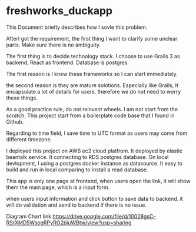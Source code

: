 # freshworks_duckapp
This Document briefly describes how I sovle this problem.

AfterI got the requirement, the first thing  I want to clarify some unclear parts.  Make sure there is no ambiguity. 

The first thing is to decide technology stack. I choose to use Grails 3 as backend, React as frontend. Database is postgres.

The first reason is I knew these frameworks so I can start immediately.

the second reason is they are mature solotions.  Especially like Grails, It encapsulate a lot of details for users. therefore we do not need to worry these things. 

As a good practice rule, do not reinvent wheels. I am not start from the scratch. This project start from a boilerplate code base that I found in Github.

Regarding to time field, I save time to UTC format as users may come from different timezone.

I deployed this project on AWS ec2 cloud platfrom. It deployed by elastic beantalk service. It connecting to RDS postgres database. 
On local devlopment, I using a postgres docker instance as datasource. It easy to build and run in local comparing to install a read database.


This app is only one page at frontend, when users open the link, it will show them the main page, which is a input form. 

when users input information and click button to save data to backend. it will do validation and send to backend if there is no issue.


Diagram Chart link
https://drive.google.com/file/d/10028gsC-RSrXMD5WsogRPyRO2bjuWBtw/view?usp=sharing








